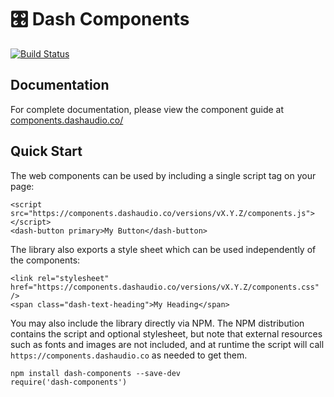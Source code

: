 # 🎛 Dash Components

[![Build Status](https://travis-ci.org/dashaudio/dash-components.svg?branch=production)](https://travis-ci.org/dashaudio/dash-components)

## Documentation

For complete documentation, please view the component guide at [components.dashaudio.co/](https://components.dashaudio.co/)

## Quick Start

The web components can be used by including a single script tag on your page:

    <script src="https://components.dashaudio.co/versions/vX.Y.Z/components.js"></script>
    <dash-button primary>My Button</dash-button>

The library also exports a style sheet which can be used independently of the components:

    <link rel="stylesheet" href="https://components.dashaudio.co/versions/vX.Y.Z/components.css" />
    <span class="dash-text-heading">My Heading</span>

You may also include the library directly via NPM. The NPM distribution contains the script and
optional stylesheet, but note that external resources such as fonts and images are not included,
and at runtime the script will call `https://components.dashaudio.co` as needed to get them.

    npm install dash-components --save-dev
    require('dash-components')
